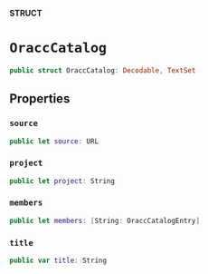 **STRUCT**

# `OraccCatalog`

```swift
public struct OraccCatalog: Decodable, TextSet
```

## Properties
### `source`

```swift
public let source: URL
```

### `project`

```swift
public let project: String
```

### `members`

```swift
public let members: [String: OraccCatalogEntry]
```

### `title`

```swift
public var title: String
```
